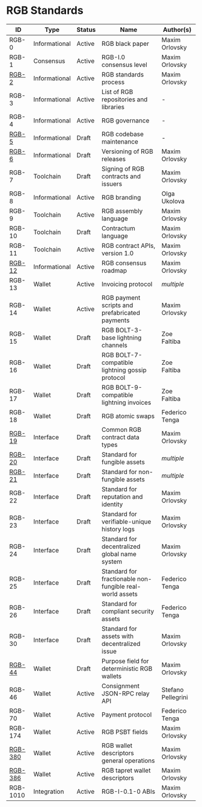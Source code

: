 # RGB Standards

| ID        | Type          | Status | Name                                                     | Author(s)          |
|-----------|---------------|--------|----------------------------------------------------------|--------------------|
| RGB-0     | Informational | Active | RGB black paper                                          | Maxim Orlovsky     |
| RGB-1     | Consensus     | Active | RGB-I.0 consensus level                                  | Maxim Orlovsky     |
| [RGB-2]   | Informational | Active | RGB standards process                                    | Maxim Orlovsky     |
| RGB-3     | Informational | Active | List of RGB repositories and libraries                   | -                  |
| RGB-4     | Informational | Active | RGB governance                                           | -                  |
| [RGB-5]   | Informational | Draft  | RGB codebase maintenance                                 | -                  |
| [RGB-6]   | Informational | Draft  | Versioning of RGB releases                               | Maxim Orlovsky     |
| RGB-7     | Toolchain     | Draft  | Signing of RGB contracts and issuers                     | Maxim Orlovsky     |
| RGB-8     | Informational | Active | RGB branding                                             | Olga Ukolova       |
| RGB-9     | Toolchain     | Active | RGB assembly language                                    | Maxim Orlovsky     |
| RGB-10    | Toolchain     | Draft  | Contractum language                                      | Maxim Orlovsky     |
| RGB-11    | Toolchain     | Active | RGB contract APIs, version 1.0                           | Maxim Orlovsky     |
| [RGB-12]  | Informational | Active | RGB consensus roadmap                                    | Maxim Orlovsky     |
| RGB-13    | Wallet        | Active | Invoicing protocol                                       | _multiple_         |
| RGB-14    | Wallet        | Active | RGB payment scripts and prefabricated payments           | Maxim Orlovsky     |
| RGB-15    | Wallet        | Draft  | RGB BOLT-3-base lightning channels                       | Zoe Faltiba        |
| RGB-16    | Wallet        | Draft  | RGB BOLT-7-compatible lightning gossip protocol          | Zoe Faltiba        |
| RGB-17    | Wallet        | Draft  | RGB BOLT-9-compatible lightning invoices                 | Zoe Faltiba        |
| RGB-18    | Wallet        | Draft  | RGB atomic swaps                                         | Federico Tenga     |
| [RGB-19]  | Interface     | Draft  | Common RGB contract data types                           | Maxim Orlovsky     |
| [RGB-20]  | Interface     | Draft  | Standard for fungible assets                             | _multiple_         |
| [RGB-21]  | Interface     | Draft  | Standard for non-fungible assets                         | _multiple_         |
| RGB-22    | Interface     | Draft  | Standard for reputation and identity                     | Maxim Orlovsky     |
| RGB-23    | Interface     | Draft  | Standard for verifiable-unique history logs              | Maxim Orlovsky     |
| RGB-24    | Interface     | Draft  | Standard for decentralized global name system            | Maxim Orlovsky     |
| RGB-25    | Interface     | Draft  | Standard for fractionable non-fungible real-world assets | Federico Tenga     |
| RGB-26    | Interface     | Draft  | Standard for compliant security assets                   | Federico Tenga     |
| RGB-30    | Interface     | Draft  | Standard for assets with decentralized issue             | Maxim Orlovsky     |
| [RGB-44]  | Wallet        | Draft  | Purpose field for deterministic RGB wallets              | Maxim Orlovsky     |
| RGB-46    | Wallet        | Active | Consignment JSON-RPC relay API                           | Stefano Pellegrini |
| RGB-70    | Wallet        | Active | Payment protocol                                         | Federico Tenga     |
| RGB-174   | Wallet        | Active | RGB PSBT fields                                          | Maxim Orlovsky     |
| [RGB-380] | Wallet        | Active | RGB wallet descriptors general operations                | Maxim Orlovsky     |
| [RGB-386] | Wallet        | Active | RGB tapret wallet descriptors                            | Maxim Orlovsky     |
| RGB-1010  | Integration   | Active | RGB-I-0.1-0 ABIs                                         | Maxim Orlovsky     |

[RGB-2]: https://github.com/RGB-WG/RFC/blob/master/RGB-2.md
[RGB-5]: https://github.com/RGB-WG/RFC/blob/master/RGB-6.md
[RGB-6]: https://github.com/RGB-WG/RFC/blob/master/RGB-6.md
[RGB-12]: https://github.com/RGB-WG/RFC/blob/master/RGB-12.md
[RGB-19]: https://github.com/RGB-WG/RFC/blob/master/RGB-19.md
[RGB-20]: https://github.com/RGB-WG/RFC/blob/master/RGB-20.md
[RGB-21]: https://github.com/RGB-WG/RFC/blob/master/RGB-21.md
[RGB-44]: https://github.com/RGB-WG/RFC/blob/master/RGB-44.md
[RGB-380]: https://github.com/RGB-WG/RFC/blob/master/RGB-380.md
[RGB-386]: https://github.com/RGB-WG/RFC/blob/master/RGB-386.md
